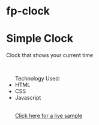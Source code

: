 # fp-clock

<h1> Simple Clock </h1>

<p> Clock that shows your current time </p>
<br>
<ul> Technology Used:
<li> HTML </li>
<li> CSS </li>
<li> Javascript </li>

<br>

<a href="https://clockbyjr.netlify.app/"> Click here for a live sample </a> 